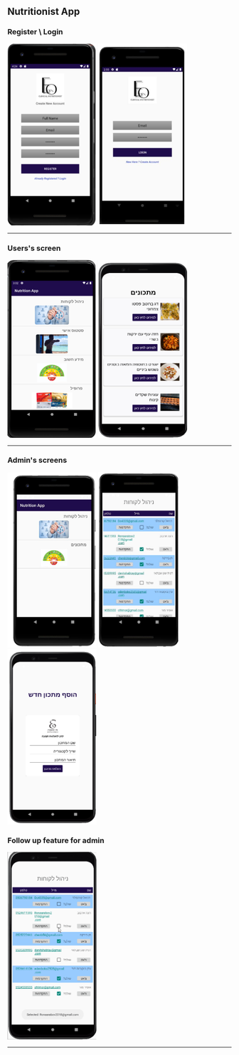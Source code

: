 ## Nutritionist App


### Register \ Login
<img src="img/Register.png" width=200> <img src="img/Login.png" width=200>

---

### Users's screen
<img src="img/Menu-screen.png" width=200 height=400>      <img src="img/food.PNG" width=200 height=400>

---

### Admin's screens  
<img src="img/Menu-admin.JPG" width=200> <img src="img/customers-admin.JPG" width=180 height=395> <img src="img/add.PNG" width=200 height=395>


### Follow up feature for admin  
<img src="img/graph.gif" width=200>

---
